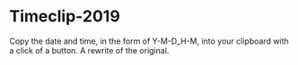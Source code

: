 # Timeclip-2019
Copy the date and time, in the form of Y-M-D_H-M, into your clipboard with a click of a button. A rewrite of the original.
